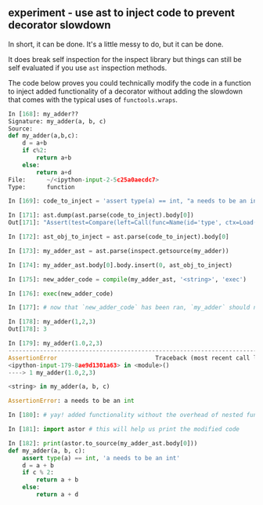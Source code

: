 ## experiment - use ast to inject code to prevent decorator slowdown

In short, it can be done. It's a little messy to do, but it can be done.

It does break self inspection for the inspect library but things can still be self evaluated if you use `ast` inspection methods.

The code below proves you could technically modify the code in a function to inject added functionality of a decorator without adding the slowdown that comes with the typical uses of `functools.wraps`.

```python
In [168]: my_adder??
Signature: my_adder(a, b, c)
Source:
def my_adder(a,b,c):
    d = a+b
    if c%2:
        return a+b
    else:
        return a+d
File:      ~/<ipython-input-2-5c25a0aecdc7>
Type:      function

In [169]: code_to_inject = 'assert type(a) == int, "a needs to be an int"'

In [171]: ast.dump(ast.parse(code_to_inject).body[0])
Out[171]: "Assert(test=Compare(left=Call(func=Name(id='type', ctx=Load()), args=[Name(id='a', ctx=Load())], keywords=[]), ops=[Eq()], comparators=[Name(id='int', ctx=Load())]), msg=Str(s='a needs to be an int'))"

In [172]: ast_obj_to_inject = ast.parse(code_to_inject).body[0]

In [173]: my_adder_ast = ast.parse(inspect.getsource(my_adder))

In [174]: my_adder_ast.body[0].body.insert(0, ast_obj_to_inject)

In [175]: new_adder_code = compile(my_adder_ast, '<string>', 'exec')

In [176]: exec(new_adder_code)

In [177]: # now that `new_adder_code` has been ran, `my_adder` should now raise an assertion if argument `a` is not an int.

In [178]: my_adder(1,2,3)
Out[178]: 3

In [179]: my_adder(1.0,2,3)
---------------------------------------------------------------------------
AssertionError                            Traceback (most recent call last)
<ipython-input-179-8ae9d1301a63> in <module>()
----> 1 my_adder(1.0,2,3)

<string> in my_adder(a, b, c)

AssertionError: a needs to be an int

In [180]: # yay! added functionality without the overhead of nested function calls

In [181]: import astor # this will help us print the modified code

In [182]: print(astor.to_source(my_adder_ast.body[0]))
def my_adder(a, b, c):
    assert type(a) == int, 'a needs to be an int'
    d = a + b
    if c % 2:
        return a + b
    else:
        return a + d
```
